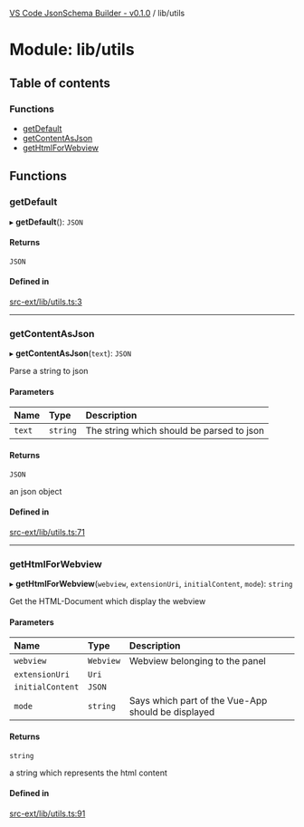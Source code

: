 [VS Code JsonSchema Builder - v0.1.0](../README.md) / lib/utils

# Module: lib/utils

## Table of contents

### Functions

- [getDefault](lib_utils.md#getdefault)
- [getContentAsJson](lib_utils.md#getcontentasjson)
- [getHtmlForWebview](lib_utils.md#gethtmlforwebview)

## Functions

### getDefault

▸ **getDefault**(): `JSON`

#### Returns

`JSON`

#### Defined in

[src-ext/lib/utils.ts:3](https://github.com/FlowSquad/vs-code-vuetify-jsonschema-builder/blob/dae9909/src-ext/lib/utils.ts#L3)

___

### getContentAsJson

▸ **getContentAsJson**(`text`): `JSON`

Parse a string to json

#### Parameters

| Name | Type | Description |
| :------ | :------ | :------ |
| `text` | `string` | The string which should be parsed to json |

#### Returns

`JSON`

an json object

#### Defined in

[src-ext/lib/utils.ts:71](https://github.com/FlowSquad/vs-code-vuetify-jsonschema-builder/blob/dae9909/src-ext/lib/utils.ts#L71)

___

### getHtmlForWebview

▸ **getHtmlForWebview**(`webview`, `extensionUri`, `initialContent`, `mode`): `string`

Get the HTML-Document which display the webview

#### Parameters

| Name | Type | Description |
| :------ | :------ | :------ |
| `webview` | `Webview` | Webview belonging to the panel |
| `extensionUri` | `Uri` |  |
| `initialContent` | `JSON` |  |
| `mode` | `string` | Says which part of the Vue-App should be displayed |

#### Returns

`string`

a string which represents the html content

#### Defined in

[src-ext/lib/utils.ts:91](https://github.com/FlowSquad/vs-code-vuetify-jsonschema-builder/blob/dae9909/src-ext/lib/utils.ts#L91)
